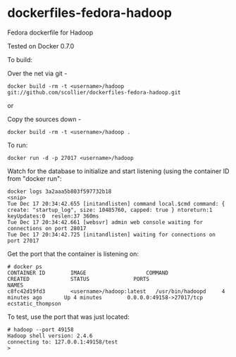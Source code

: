 dockerfiles-fedora-hadoop
========================

Fedora dockerfile for Hadoop

Tested on Docker 0.7.0

To build:

Over the net via git -

```
docker build -rm -t <username>/hadoop git://github.com/scollier/dockerfiles-fedora-hadoop.git
```

or

Copy the sources down -

```
docker build -rm -t <username>/hadoop .
```


To run:

```
docker run -d -p 27017 <username>/hadoop
```


Watch for the database to initialize and start listening (using the container ID from "docker run":

```
docker logs 3a2aaa5b803f597732b18
<snip>
Tue Dec 17 20:34:42.655 [initandlisten] command local.$cmd command: { create: "startup_log", size: 10485760, capped: true } ntoreturn:1 keyUpdates:0  reslen:37 360ms
Tue Dec 17 20:34:42.661 [websvr] admin web console waiting for connections on port 28017
Tue Dec 17 20:34:42.725 [initandlisten] waiting for connections on port 27017
```

Get the port that the container is listening on:

```
# docker ps
CONTAINER ID        IMAGE                   COMMAND             CREATED             STATUS              PORTS                      NAMES
c8fc42d19fd3        <username>/hadoop:latest   /usr/bin/hadoopd     4 minutes ago       Up 4 minutes        0.0.0.0:49158->27017/tcp   ecstatic_thompson   
```

To test, use the port that was just located:

```
# hadoop --port 49158
Hadoop shell version: 2.4.6
connecting to: 127.0.0.1:49158/test
> 

```
